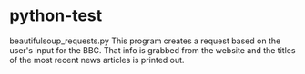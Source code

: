 # python-test
beautifulsoup_requests.py
    This program creates a request based on the user's input for the BBC.
    That info is grabbed from the website and the titles of the most recent
    news articles is printed out.
